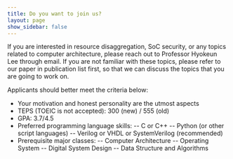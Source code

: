 ```yaml
---
title: Do you want to join us? 
layout: page
show_sidebar: false
---
```


If you are interested in resource disaggregation, SoC security, or any topics related to computer architecture, please reach out to Professor Hyokeun Lee through email. If you are not familiar with these topics, please refer to our paper in publication list first, so that we can discuss the topics that you are going to work on. 

Applicants should better meet the criteria below: 
- Your motivation and honest personality are the utmost aspects
- TEPS (TOEIC is not accepted): 300 (new) / 555 (old)
- GPA: 3.7/4.5
- Preferred programming language skills: 
-- C or C++ 
-- Python (or other script languages)
-- Verilog or VHDL or SystemVerilog (recommended)
- Prerequisite major classes:
-- Computer Architecture
-- Operating System
-- Digital System Design 
-- Data Structure and Algorithms

